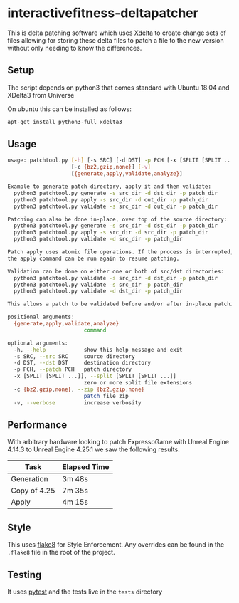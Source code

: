 # interactivefitness-deltapatcher

This is delta patching software which uses [Xdelta](http://xdelta.org/) to create change sets of files allowing for storing these delta files to
patch a file to the new version without only needing to know the differences.


## Setup

The script depends on python3 that comes standard with Ubuntu 18.04 and XDelta3 from Universe
 
On ubuntu this can be installed as follows:

```bash
apt-get install python3-full xdelta3
```

## Usage

```bash
usage: patchtool.py [-h] [-s SRC] [-d DST] -p PCH [-x [SPLIT [SPLIT ...]]]
                    [-c {bz2,gzip,none}] [-v]
                    [{generate,apply,validate,analyze}]

Example to generate patch directory, apply it and then validate:
  python3 patchtool.py generate -s src_dir -d dst_dir -p patch_dir
  python3 patchtool.py apply -s src_dir -d out_dir -p patch_dir
  python3 patchtool.py validate -s src_dir -d out_dir -p patch_dir

Patching can also be done in-place, over top of the source directory:
  python3 patchtool.py generate -s src_dir -d dst_dir -p patch_dir
  python3 patchtool.py apply -s src_dir -d src_dir -p patch_dir
  python3 patchtool.py validate -d src_dir -p patch_dir

Patch apply uses atomic file operations. If the process is interrupted,
the apply command can be run again to resume patching.

Validation can be done on either one or both of src/dst directories:
  python3 patchtool.py validate -s src_dir -d dst_dir -p patch_dir
  python3 patchtool.py validate -s src_dir -p patch_dir
  python3 patchtool.py validate -d dst_dir -p patch_dir

This allows a patch to be validated before and/or after in-place patching.

positional arguments:
  {generate,apply,validate,analyze}
                        command

optional arguments:
  -h, --help            show this help message and exit
  -s SRC, --src SRC     source directory
  -d DST, --dst DST     destination directory
  -p PCH, --patch PCH   patch directory
  -x [SPLIT [SPLIT ...]], --split [SPLIT [SPLIT ...]]
                        zero or more split file extensions
  -c {bz2,gzip,none}, --zip {bz2,gzip,none}
                        patch file zip
  -v, --verbose         increase verbosity
```


## Performance

With arbitrary hardware looking to patch ExpressoGame with Unreal Engine 4.14.3 to Unreal Engine 4.25.1 we saw the following results.

| Task         | Elapsed Time |
|--------------|--------------|
| Generation   |  3m 48s      |
| Copy of 4.25 |  7m 35s      |
| Apply        |  4m 15s      |

## Style

This uses [flake8](https://flake8.pycqa.org/en/latest/) for Style Enforcement.
Any overrides can be found in the `.flake8` file in the root of the project.

## Testing

It uses [pytest](https://docs.pytest.org/en/stable/contents.html) and the tests live in the `tests` directory
